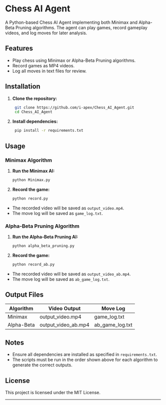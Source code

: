 # Chess AI Agent

A Python-based Chess AI Agent implementing both Minimax and Alpha-Beta Pruning algorithms. The agent can play games, record gameplay videos, and log moves for later analysis.

## Features

- Play chess using Minimax or Alpha-Beta Pruning algorithms.
- Record games as MP4 videos.
- Log all moves in text files for review.

## Installation

1. **Clone the repository:**
   ```bash
    git clone https://github.com/i-apex/Chess_AI_Agent.git
    cd Chess_AI_Agent
   ```


3. **Install dependencies:**
   ```bash
    pip install -r requirements.txt
   ```

## Usage

### Minimax Algorithm

1. **Run the Minimax AI:**
   ```bash
   python Minimax.py
   ```
3. **Record the game:**
   ```bash
   python record.py
   ```


- The recorded video will be saved as `output_video.mp4`.
- The move log will be saved as `game_log.txt`.

### Alpha-Beta Pruning Algorithm

1. **Run the Alpha-Beta Pruning AI:**
   ```bash
   python alpha_beta_pruning.py
   ```

3. **Record the game:**
   ```bash
   python record_ab.py
   ```

- The recorded video will be saved as `output_video_ab.mp4`.
- The move log will be saved as `ab_game_log.txt`.

## Output Files

| Algorithm      | Video Output          | Move Log           |
| -------------- | -------------------- | ------------------ |
| Minimax        | output_video.mp4      | game_log.txt       |
| Alpha-Beta     | output_video_ab.mp4   | ab_game_log.txt    |

## Notes

- Ensure all dependencies are installed as specified in `requirements.txt`.
- The scripts must be run in the order shown above for each algorithm to generate the correct outputs.

## License

This project is licensed under the MIT License.

---
